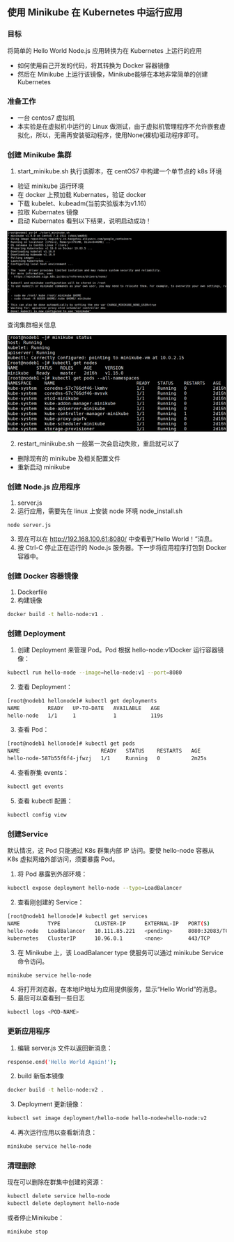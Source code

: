 ## 使用 Minikube 在 Kubernetes 中运行应用

### 目标
将简单的 Hello World Node.js 应用转换为在 Kubernetes 上运行的应用
* 如何使用自己开发的代码，将其转换为 Docker 容器镜像
* 然后在 Minikube 上运行该镜像，Minikube能够在本地非常简单的创建 Kubernetes
### 准备工作
* 一台 centos7 虚拟机
* 本实验是在虚拟机中运行的 Linux 做测试，由于虚拟机管理程序不允许嵌套虚拟化，所以，无需再安装驱动程序，使用None(裸机)驱动程序即可。
### 创建 Minikube 集群
1. start_minikube.sh
执行该脚本，在 centOS7 中构建一个单节点的 k8s 环境
* 验证 minikube 运行环境
* 在 docker 上预加载 Kubernates，验证 docker
* 下载 kubelet、kubeadm(当前实验版本为v1.16)
* 拉取 Kubernates 镜像
* 启动 Kubernates
看到以下结果，说明启动成功！

![Image text](images/start_minikube.jpg)

查询集群相关信息

![Image text](images/search_minikube.jpg)

2. restart_minikube.sh
一般第一次会启动失败，重启就可以了
* 删除现有的 minikube 及相关配置文件
* 重新启动 minikube
### 创建 Node.js 应用程序
1. server.js
2. 运行应用，需要先在 linux 上安装 node 环境 node_install.sh
``` bash
node server.js
```
3. 现在可以在 http://192.168.100.61:8080/ 中查看到“Hello World！”消息。
4. 按 Ctrl-C 停止正在运行的 Node.js 服务器。下一步将应用程序打包到 Docker 容器中。
### 创建 Docker 容器镜像
1. Dockerfile
2. 构建镜像
``` bash
docker build -t hello-node:v1 .
```
### 创建 Deployment
1. 创建 Deployment 来管理 Pod。Pod 根据 hello-node:v1Docker 运行容器镜像：
``` bash
kubectl run hello-node --image=hello-node:v1 --port=8080
```
2. 查看 Deployment：
``` bash
[root@nodeb1 hellonode]# kubectl get deployments
NAME         READY   UP-TO-DATE   AVAILABLE   AGE
hello-node   1/1     1            1           119s
```
3. 查看 Pod：
``` bash
[root@nodeb1 hellonode]# kubectl get pods
NAME                          READY   STATUS    RESTARTS   AGE
hello-node-587b55f6f4-jfwzj   1/1     Running   0          2m25s
```
4. 查看群集 events：
``` bash
kubectl get events
```
5. 查看 kubectl 配置：
``` bash
kubectl config view
```
### 创建Service
默认情况，这 Pod 只能通过 K8s 群集内部 IP 访问。要使 hello-node 容器从 K8s 虚拟网络外部访问，须要暴露 Pod。
1. 将 Pod 暴露到外部环境：
``` bash
kubectl expose deployment hello-node --type=LoadBalancer
```
2. 查看刚创建的 Service：
``` bash
[root@nodeb1 hellonode]# kubectl get services
NAME         TYPE           CLUSTER-IP      EXTERNAL-IP   PORT(S)          AGE
hello-node   LoadBalancer   10.111.85.221   <pending>     8080:32083/TCP   10s
kubernetes   ClusterIP      10.96.0.1       <none>        443/TCP          4d21h
```
3. 在 Minikube 上，该 LoadBalancer type 使服务可以通过 minikube Service 命令访问。
``` bash
minikube service hello-node
```
4. 将打开浏览器，在本地IP地址为应用提供服务，显示“Hello World”的消息。
5. 最后可以查看到一些日志
``` bash
kubectl logs <POD-NAME>
```
### 更新应用程序
1. 编辑 server.js 文件以返回新消息：
``` bash
response.end('Hello World Again!');
```
2. build 新版本镜像
``` bash
docker build -t hello-node:v2 .
```
3. Deployment 更新镜像：
``` bash
kubectl set image deployment/hello-node hello-node=hello-node:v2
```
4. 再次运行应用以查看新消息：
``` bash
minikube service hello-node
```
### 清理删除
现在可以删除在群集中创建的资源：
``` bash
kubectl delete service hello-node
kubectl delete deployment hello-node
```
或者停止Minikube：
``` bash
minikube stop
```
